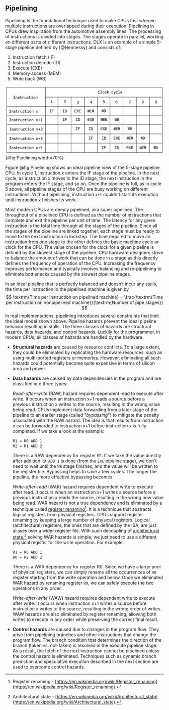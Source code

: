## Pipelining

Pipelining is the foundational technique used to make CPUs fast wherein multiple instructions are overlapped during their execution. Pipelining in CPUs drew inspiration from the automotive assembly lines. The processing of instructions is divided into stages. The stages operate in parallel, working on different parts of different instructions. DLX is an example of a simple 5-stage pipeline defined by [@Hennessy] and consists of:

1. Instruction fetch (IF)
2. Instruction decode (ID)
3. Execute (EXE)
4. Memory access (MEM)
5. Write back (WB)

![Simple 5-stage pipeline diagram.](../../img/uarch/Pipelining.png){#fig:Pipelining width=70%}

Figure @fig:Pipelining shows an ideal pipeline view of the 5-stage pipeline CPU. In cycle 1, instruction x enters the IF stage of the pipeline. In the next cycle, as instruction x moves to the ID stage, the next instruction in the program enters the IF stage, and so on. Once the pipeline is full, as in cycle 5 above, all pipeline stages of the CPU are busy working on different instructions. Without pipelining, instruction `x+1` couldn't start its execution until instruction `x` finishes its work.

Most modern CPUs are deeply pipelined, aka super pipelined. The throughput of a pipelined CPU is defined as the number of instructions that complete and exit the pipeline per unit of time. The latency for any given instruction is the total time through all the stages of the pipeline. Since all the stages of the pipeline are linked together, each stage must be ready to move to the next instruction in lockstep. The time required to move an instruction from one stage to the other defines the basic machine cycle or clock for the CPU. The value chosen for the clock for a given pipeline is defined by the slowest stage of the pipeline. CPU hardware designers strive to balance the amount of work that can be done in a stage as this directly defines the frequency of operation of the CPU. Increasing the frequency improves performance and typically involves balancing and re-pipelining to eliminate bottlenecks caused by the slowest pipeline stages. 

In an ideal pipeline that is perfectly balanced and doesn’t incur any stalls, the time per instruction in the pipelined machine is given by 
$$
\textrm{Time per instruction on pipelined machine} = \frac{\textrm{Time per instruction on nonpipelined machine}}{\textrm{Number of pipe stages}}
$$
In real implementations, pipelining introduces several constraints that limit the ideal model shown above. Pipeline hazards prevent the ideal pipeline behavior resulting in stalls. The three classes of hazards are structural hazards, data hazards, and control hazards. Luckily for the programmer, in modern CPUs, all classes of hazards are handled by the hardware.

* **Structural hazards** are caused by resource conflicts. To a large extent, they could be eliminated by replicating the hardware resources, such as using multi-ported registers or memories. However, eliminating all such hazards could potentially become quite expensive in terms of silicon area and power.

* **Data hazards** are caused by data dependencies in the program and are classified into three types:

  *Read-after-write* (RAW) hazard requires dependent read to execute after write. It occurs when an instruction x+1 reads a source before a previous instruction x writes to the source, resulting in the wrong value being read. CPUs implement data forwarding from a later stage of the pipeline to an earlier stage (called "*bypassing*") to mitigate the penalty associated with the RAW hazard. The idea is that results from instruction x can be forwarded to instruction x+1 before instruction x is fully completed. If we take a look at the example:

  ```
  R1 = R0 ADD 1
  R2 = R1 ADD 2
  ```

  There is a RAW dependency for register R1. If we take the value directly after addition `R0 ADD 1` is done (from the `EXE` pipeline stage), we don't need to wait until the `WB` stage finishes, and the value will be written to the register file. Bypassing helps to save a few cycles. The longer the pipeline, the more effective bypassing becomes.

  *Write-after-read* (WAR) hazard requires dependent write to execute after read. It occurs when an instruction x+1 writes a source before a previous instruction x reads the source, resulting in the wrong new value being read. WAR hazard is not a true dependency and is eliminated by a technique called [register renaming](https://en.wikipedia.org/wiki/Register_renaming)[^1]. It is a technique that abstracts logical registers from physical registers. CPUs support register renaming by keeping a large number of physical registers. Logical (architectural) registers, the ones that are defined by the ISA, are just aliases over a wider register file. With such decoupling of [architectural state](https://en.wikipedia.org/wiki/Architectural_state),[^3] solving WAR hazards is simple; we just need to use a different physical register for the write operation. For example:

  ```
  R1 = R0 ADD 1
  R0 = R2 ADD 2
  ```

  There is a WAR dependency for register R0. Since we have a large pool of physical registers, we can simply rename all the occurrences of `R0` register starting from the write operation and below. Once we eliminated WAR hazard by renaming register `R0`, we can safely execute the two operations in any order.

  *Write-after-write* (WAW) hazard requires dependent write to execute after write. It occurs when instruction x+1 writes a source before instruction x writes to the source, resulting in the wrong order of writes. WAW hazards are also eliminated by register renaming, allowing both writes to execute in any order while preserving the correct final result.

* **Control hazards** are caused due to changes in the program flow. They arise from pipelining branches and other instructions that change the program flow. The branch condition that determines the direction of the branch (taken vs. not-taken) is resolved in the execute pipeline stage. As a result, the fetch of the next instruction cannot be pipelined unless the control hazard is eliminated. Techniques such as dynamic branch prediction and speculative execution described in the next section are used to overcome control hazards.

[^1]: Register renaming - [https://en.wikipedia.org/wiki/Register_renaming](https://en.wikipedia.org/wiki/Register_renaming).
[^3]: Architectural state - [https://en.wikipedia.org/wiki/Architectural_state](https://en.wikipedia.org/wiki/Architectural_state).